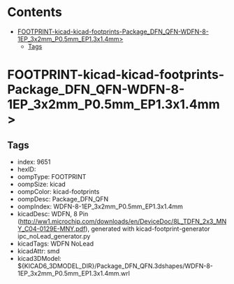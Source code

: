 



Contents
========

* [FOOTPRINT-kicad-kicad-footprints-Package_DFN_QFN-WDFN-8-1EP_3x2mm_P0.5mm_EP1.3x1.4mm>](#footprint-kicad-kicad-footprints-package_dfn_qfn-wdfn-8-1ep_3x2mm_p05mm_ep13x14mm)
	* [Tags](#tags)

# FOOTPRINT-kicad-kicad-footprints-Package_DFN_QFN-WDFN-8-1EP_3x2mm_P0.5mm_EP1.3x1.4mm>

## Tags

- index: 9651
- hexID: 
- oompType: FOOTPRINT
- oompSize: kicad
- oompColor: kicad-footprints
- oompDesc: Package_DFN_QFN
- oompIndex: WDFN-8-1EP_3x2mm_P0.5mm_EP1.3x1.4mm
- kicadDesc: WDFN, 8 Pin (http://ww1.microchip.com/downloads/en/DeviceDoc/8L_TDFN_2x3_MNY_C04-0129E-MNY.pdf), generated with kicad-footprint-generator ipc_noLead_generator.py
- kicadTags: WDFN NoLead
- kicadAttr: smd
- kicad3DModel: ${KICAD6_3DMODEL_DIR}/Package_DFN_QFN.3dshapes/WDFN-8-1EP_3x2mm_P0.5mm_EP1.3x1.4mm.wrl
